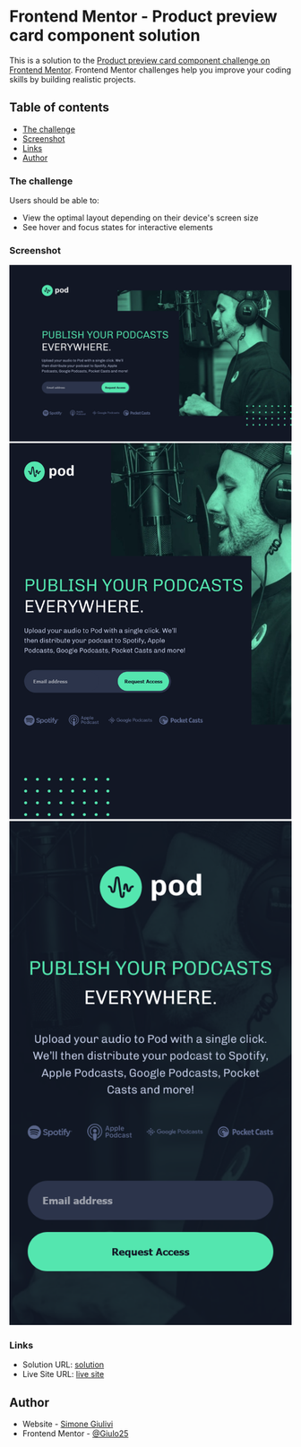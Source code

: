 # Frontend Mentor - Product preview card component solution

This is a solution to the [Product preview card component challenge on Frontend Mentor](https://www.frontendmentor.io/challenges/product-preview-card-component-GO7UmttRfa). Frontend Mentor challenges help you improve your coding skills by building realistic projects.

## Table of contents

- [The challenge](#the-challenge)
- [Screenshot](#screenshot)
- [Links](#links)
- [Author](#author)

### The challenge

Users should be able to:

- View the optimal layout depending on their device's screen size
- See hover and focus states for interactive elements

### Screenshot

![](./screenshot-desktop.png)
![](./screenshot-tablet.png)
![](./screenshot-mobile.png)

### Links

- Solution URL: [solution](https://your-solution-url.com)
- Live Site URL: [live site](https://github.com/Giulo25/product-preview-card-component)

## Author

- Website - [Simone Giulivi](https://simonegiulivi.com/)
- Frontend Mentor - [@Giulo25](https://www.frontendmentor.io/profile/Giulo25)
